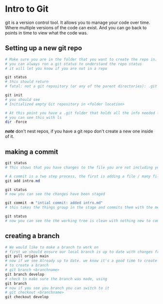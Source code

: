 

# Intro to Git
git is a version control tool. It allows you to manage your code over time. Where multiple versions of the code can exist. And you can go back to points in time to view what the code was.

## Setting up a new git repo
```powershell
# Make sure you are in the folder that you want to create the repo in.
# you can always run a git status to understand the repo status
# it will let you know if you are not in a repo

git status
# this should return 
# fatal: not a git repository (or any of the parent directories): .git

git init 
# you should see 
# Initialized empty Git repository in <folder location>

# At this point you have a .git folder that holds all the info needed for git to work
# you can see this with ls
dir -Force

```
***note*** don't nest repos, if you have a git repo don't create a new one inside of it.

## making a commit
```powershell
git status
# This shows that you have changes to the file you are not including yet

# A commit is a two step process, the first is adding a file / many files to the "stage"
git add intro.md

git status
# now you can see the changes have been staged

git commit -m "intial commit: added intro.md"
# this takes the things group in the stage and commits them with the message

git status
# now you can see the the working tree is clean with nothing new to commit
```

## creating a branch
```powershell
# We would like to make a branch to work on
# first we should ensure our local branch is up to date with changes from the remote
git pull origin main
# now if we see Already up to date. we know it's a good time to create a branch
# to create a branch
# git branch <branchname>
git branch develop
# check to make sure the branch was made, using
git branch
# now if you see you branch you can switch to it
# git checkout <branchname>
git checkout develop
```

